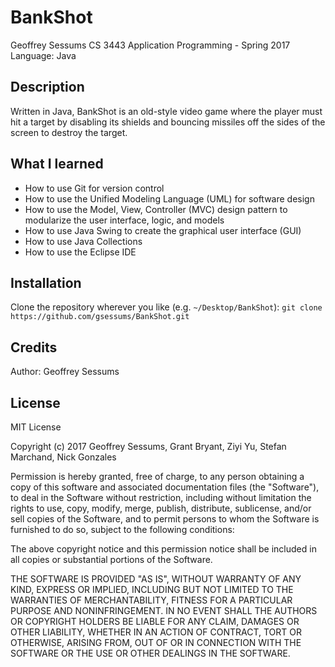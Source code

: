 # BankShot

Geoffrey Sessums
CS 3443 Application Programming - Spring 2017
Language: Java

## Description

Written in Java, BankShot is an old-style video game where the player must hit 
a target by disabling its shields and bouncing missiles off the sides of the 
screen to destroy the target.

## What I learned

* How to use Git for version control
* How to use the Unified Modeling Language (UML) for software design
* How to use the Model, View, Controller (MVC) design pattern to modularize the user interface, logic, and models
* How to use Java Swing to create the graphical user interface (GUI)
* How to use Java Collections
* How to use the Eclipse IDE

## Installation
Clone the repository wherever you like (e.g. `~/Desktop/BankShot`):
`git clone https://github.com/gsessums/BankShot.git`

## Credits
Author: Geoffrey Sessums

## License
MIT License

Copyright (c) 2017 Geoffrey Sessums, Grant Bryant, Ziyi Yu, Stefan Marchand, Nick Gonzales

Permission is hereby granted, free of charge, to any person obtaining a copy
of this software and associated documentation files (the "Software"), to deal
in the Software without restriction, including without limitation the rights
to use, copy, modify, merge, publish, distribute, sublicense, and/or sell
copies of the Software, and to permit persons to whom the Software is
furnished to do so, subject to the following conditions:

The above copyright notice and this permission notice shall be included in all
copies or substantial portions of the Software.

THE SOFTWARE IS PROVIDED "AS IS", WITHOUT WARRANTY OF ANY KIND, EXPRESS OR
IMPLIED, INCLUDING BUT NOT LIMITED TO THE WARRANTIES OF MERCHANTABILITY,
FITNESS FOR A PARTICULAR PURPOSE AND NONINFRINGEMENT. IN NO EVENT SHALL THE
AUTHORS OR COPYRIGHT HOLDERS BE LIABLE FOR ANY CLAIM, DAMAGES OR OTHER
LIABILITY, WHETHER IN AN ACTION OF CONTRACT, TORT OR OTHERWISE, ARISING FROM,
OUT OF OR IN CONNECTION WITH THE SOFTWARE OR THE USE OR OTHER DEALINGS IN THE
SOFTWARE.
